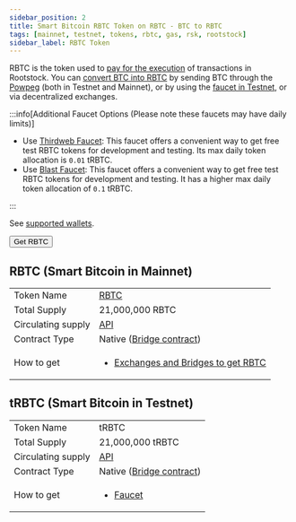 ```yaml
---
sidebar_position: 2
title: Smart Bitcoin RBTC Token on RBTC - BTC to RBTC
tags: [mainnet, testnet, tokens, rbtc, gas, rsk, rootstock]
sidebar_label: RBTC Token
---
```


RBTC is the token used to [pay for the execution](/concepts/rbtc/gas/) of transactions in Rootstock. You can [convert BTC into RBTC](conversion.md) by sending BTC through the [Powpeg](/concepts/powpeg/) (both in Testnet and Mainnet), or by using the [faucet in Testnet](https://faucet.rootstock.io/), or via decentralized exchanges.

:::info[Additional Faucet Options (Please note these faucets may have daily limits)]

* Use [Thirdweb Faucet](https://thirdweb.com/rootstock-testnet): This faucet offers a convenient way to get free test RBTC tokens for development and testing. Its max daily token allocation is `0.01` tRBTC.
* Use [Blast Faucet](https://blastapi.io/faucets/rootstock-testnet): This faucet offers a convenient way to get free test RBTC tokens for development and testing. It has a higher max daily token allocation of `0.1` tRBTC.

:::

See [supported wallets](/dev-tools/wallets/).

<Button href="https://rootstock.io/rbtc/#get-rbtc">Get RBTC</Button>

## RBTC (Smart Bitcoin in Mainnet)

<table >
  <tbody>
    <tr>
      <td scope="row">Token Name</td>
      <td><a href="https://coinmarketcap.com/currencies/rsk-smart-bitcoin/" target="_blank">RBTC</a></td>
    </tr>
    <tr>
      <td scope="row">Total Supply</td>
      <td>21,000,000 RBTC</td>
    </tr>
    <tr>
      <td scope="row">Circulating supply</td>
      <td><a href="https://be.explorer.rootstock.io/circulating" target="_blank">API</a></td>
    </tr>
    <tr>
      <td scope="row">Contract Type</td>
      <td>Native (<a href="https://explorer.rootstock.io/address/0x0000000000000000000000000000000001000006" target="_blank">Bridge contract</a>)</td>
    </tr>
    <tr>
      <td scope="row">How to get</td>
      <td>
        <ul>
            <li><a href="https://rootstock.io/rbtc/#get-rbtc" target="_blank">Exchanges and Bridges to get RBTC</a></li>
        </ul>
      </td>
    </tr>
    <!-- <tr>
      <td scope="row">Logo</td>
      <td>
        <img src="/img/rsk/RBTC-logo.png" />
        <a href="/img/rsk/RBTC-logo.png" target="_blank">RBTC</a>
      </td>
    </tr> -->
  </tbody>
</table>

## tRBTC (Smart Bitcoin in Testnet)

<table >
  <tbody>
    <tr>
      <td scope="row">Token Name</td>
      <td>tRBTC</td>
    </tr>
    <tr>
      <td scope="row">Total Supply</td>
      <td>21,000,000 tRBTC</td>
    </tr>
    <tr>
      <td scope="row">Circulating supply</td>
      <td><a href="https://be.explorer.testnet.rootstock.io/circulating" target="_blank">API</a></td>
    </tr>
    <tr>
      <td scope="row">Contract Type</td>
      <td>Native (<a href="https://explorer.testnet.rootstock.io/address/0x0000000000000000000000000000000001000006" target="_blank">Bridge contract</a>)</td>
    </tr>
    <tr>
      <td scope="row">How to get</td>
      <td>
        <ul>
            <li><a href="https://faucet.rootstock.io" target="_blank">Faucet</a></li>
        </ul>
      </td>
    </tr>
  </tbody>
</table>

